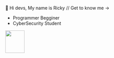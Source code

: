 👋 Hi devs, My name is Ricky
    // Get to know me ->
 - Programmer Begginer
 - CyberSecurity Student
 <img height="70" width="60" src="https://cdn.jsdelivr.net/gh/devicons/devicon/icons/python/python-original.svg" />
